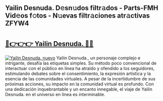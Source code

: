 ## Yailin Desnuda. D𝚎sn𝚞dos filtr𝚊dos - Parts-FMH Vid𝚎os f𝚘tos - N𝚞evas filtr𝚊ciones atr𝚊ctivas ZFYW4

# <h2><a href="http://mb1y8r.tromn.icu/?c=Yailin+Desnuda.">🔗👉👉👉 Yailin Desnuda. 🔗🔗</a></h2>

[![Yailin Desnuda. nuevo](https://i.imgur.com/pEAQMta.gif)](http://mb1y8r.tromn.icu/?c=Yailin+Desnuda.)
Yailin Desnuda., un personaje complejo e intrigante, desafía las etiquetas simples. Su método poco convencional de interactuar con el público en línea ha atraído y ofendido a los seguidores, estimulando debates sobre el consentimiento, la expresión artística y la esencia de las comunidades virtuales. A pesar de la incertidumbre de sus próximas acciones, su impacto en la comunidad virtual es profundo. Con una dedicación inquebrantable y un encanto innegable, el viaje de Yailin Desnuda. en el universo en línea es interminable.
